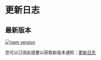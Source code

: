 # 更新日志

## 最新版本

[![npm version](https://img.shields.io/github/package-json/v/yang1206/uniapp-nutui)](https://www.npmjs.com/package/uniapp-nutui)

您可以订阅此提要以获取新版本通知：[更新日志](https://github.com/yang1206/uniapp-nutui/releases)
